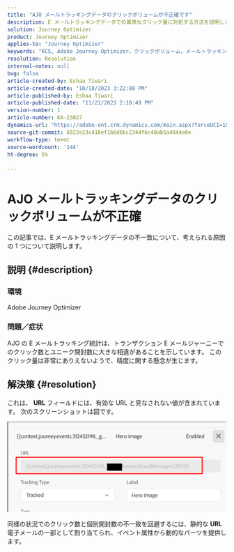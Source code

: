 ```yaml
---
title: "AJO メールトラッキングデータのクリックボリュームが不正確です"
description: E メールトラッキングデータでの異常なクリック量に対処する方法を説明します。
solution: Journey Optimizer
product: Journey Optimizer
applies-to: "Journey Optimizer"
keywords: "KCS, Adobe Journey Optimizer，クリックボリューム，メールトラッキング，トランザクションメールジャーニー"
resolution: Resolution
internal-notes: null
bug: false
article-created-by: Eshaa Tiwari
article-created-date: "10/18/2023 3:22:08 PM"
article-published-by: Eshaa Tiwari
article-published-date: "11/21/2023 2:18:49 PM"
version-number: 1
article-number: KA-23027
dynamics-url: "https://adobe-ent.crm.dynamics.com/main.aspx?forceUCI=1&pagetype=entityrecord&etn=knowledgearticle&id=93b72d14-ca6d-ee11-8df0-6045bd006a22"
source-git-commit: 6922e23c418ef1b6d6bc2344f6c40ab5a4844e0e
workflow-type: tm+mt
source-wordcount: '144'
ht-degree: 5%

---
```


# AJO メールトラッキングデータのクリックボリュームが不正確


この記事では、E メールトラッキングデータの不一致について、考えられる原因の 1 つについて説明します。

## 説明 {#description}


### 環境

Adobe Journey Optimizer

### 問題／症状

AJO の E メールトラッキング統計は、トランザクション E メールジャーニーでのクリック数とユニーク開封数に大きな相違があることを示しています。 このクリック量は非常にありえないようで、精度に関する懸念が生じます。


## 解決策 {#resolution}


これは、 <b>URL</b> フィールドには、有効な URL と見なされない値が含まれています。 次のスクリーンショットは図です。

![](assets/4f440bc7-aa84-ee11-8179-6045bd006149.png)

同様の状況でのクリック数と個別開封数の不一致を回避するには、静的な <b>URL</b> 電子メールの一部として割り当てられ、イベント属性から動的なパーツを提供します。
